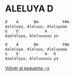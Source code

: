 # ALELUYA D

```bash
D    A       Bm           F#m
Aaleluya, Aleluuu, Aleluyaaa
G    D            A
Aaaleluya, Aleluuuuuu ya

D    A       Bm           F#m
Aaleluya, Aleluuu, Aleluyaaa
G    D            A   D
Aaaleluya, Aleluuuuuu ya
```

[Volver al esquema -->](../pentecostes.md)

